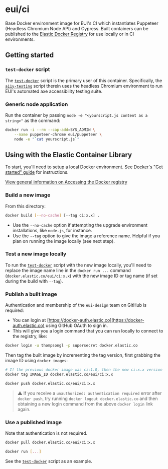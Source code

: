 # eui/ci

Base Docker environment image for EUI's CI which instantiates Puppeteer (Headless Chromium Node API) and Cypress.
Built containers can be published to the [Elastic Docker Registry](https://container-library.elastic.co) for use locally or in CI environments.

## Getting started

### `test-docker` script
The [`test-docker`](../test-docker.js) script is the primary user of this container. Specifically, the [`a11y-testing`](../a11y-testing.js) script therein uses the headless Chromium environment to run EUI's automated axe accessibility testing suite.

### Generic node application
Run the container by passing `node -e "<yourscript.js content as a string>"` as the command:

```bash
docker run -i --rm --cap-add=SYS_ADMIN \
    --name puppeteer-chrome eui/puppeteer \
    node -e "`cat yourscript.js`"
```

## Using with the Elastic Container Library

To start, you'll need to setup a local Docker environment. See [Docker's "Get started" guide](https://docs-stage.docker.com/get-started/) for instructions.

[View general information on Accessing the Docker registry](https://github.com/elastic/infra/blob/master/docs/container-registry/accessing-the-docker-registry.md)

### Build a new image

From this directory:

```bash
docker build [--no-cache] [--tag ci:x.x] .
```

* Use the `--no-cache` option if attempting the upgrade environment installations, like `node.js`, for instance.
* Use the `--tag` option to give the image a reference name. Helpful if you plan on running the image locally (see next step).

### Test a new image locally

To run the [`test-docker`](../test-docker.js) script with the new image locally, you'll need to replace the image name line in the `docker run ...` command (`docker.elastic.co/eui/ci:x.x`) with the new image ID or tag name (if set during the build with `--tag`).

### Publish a built image

Authentication and membership of the `eui-design` team on GitHub is required:

* You can login at [https://docker-auth.elastic.co](https://docker-auth.elastic.co) using GitHub OAuth to sign in.
* This will give you a login command that you can run locally to connect to the registry, like:

```bash
docker login -u thompsongl -p supersecret docker.elastic.co
```

Then tag the built image by incrementing the tag version, first grabbing the image ID using `docker images`:

```bash
# If the previous docker image was ci:1.0, then the new ci:x.x version should be 2.0
docker tag IMAGE_ID docker.elastic.co/eui/ci:x.x
```

```bash
docker push docker.elastic.co/eui/ci:x.x
```

> :warning: If you receive a `unauthorized: authentication required` error after `docker push`, try running `docker logout docker.elastic.co` and then obtaining a new login command from the above `docker login` link again.

### Use a published image

Note that authentication is not required.

```bash
docker pull docker.elastic.co/eui/ci:x.x

docker run [...]
```

See the [`test-docker`](../test-docker.js) script as an example.
